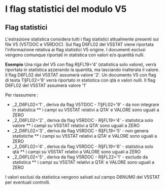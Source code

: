 # I flag statistici del modulo V5


## Flag statistici
L'estrazione statistica considera tutti i flag statistici attualmente presenti sui file V5 (V5TDOC e V5RDOC).
Sul flag D6FL02 del V5STAT viene riportata l'informazione relativa ai flag statistici V5 origine. I documenti esclusi vengono comunque riportati in statistica con valori e/o quantità nulli.

**Esempio**
Una riga del V5 con flag R§FL19='4' (statistica solo valore), verrà riportata in statistica azzerando la quantità, ma lasciando inalterata il valore. Il flag D6FL02 del V5STAT assumerà valore '2'.
Un documento V5 con flag di testa T§FL02='9' verrà riportato in statistica con qtà e valori nulli. Il flag D6FL02 del V5STAT assumerà valore '1'

Per riassumere : 
 * _2_D6FL02='1' , deriva da flag V5TDOC - T§FL02='9'  - da non integrare in statistica
 ** i campi su V5STAT relativi a QTA' e VALORE sono uguali a ZERO
 * _2_D6FL02='2'  , deriva da flag V5RDOC - R§FL19='4'  - statistica solo valore
 ** i campi su V5STAT relativi a QTA' sono uguali a ZERO
 * _2_D6FL02='3'  , deriva da flag V5RDOC - R§FL19='5'  - non genera statistiche
 ** i campi su V5STAT relativi a QTA' e VALORE sono uguali a ZERO
 * _2_D6FL02='4'  , deriva da flag V5RDOC - R§FL19='6'  - statistica solo qtà
 ** i campi su V5STAT relativi a VALORE sono uguali a ZERO
 * _2_D6FL02='5'  , deriva da flag V5RDOC - R§FL22='1'  - escludo da statistica
 ** i campi su V5STAT relativi a QTA' e VALORE sono uguali a ZERO

I valori esclusi da statistica vengono salvati sul campo D6NUM0 del V5STAT per eventuali controlli.
